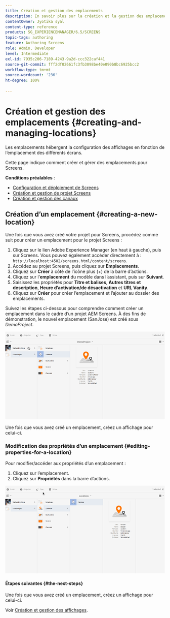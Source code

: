 ```yaml
---
title: Création et gestion des emplacements
description: En savoir plus sur la création et la gestion des emplacements concernant AEM Screens.
contentOwner: Jyotika syal
content-type: reference
products: SG_EXPERIENCEMANAGER/6.5/SCREENS
topic-tags: authoring
feature: Authoring Screens
role: Admin, Developer
level: Intermediate
exl-id: 7935c206-7189-4243-9a2d-ccc322caf441
source-git-commit: fff2df02661fc3fb3098be40e090b8bc6925bcc2
workflow-type: tm+mt
source-wordcount: '236'
ht-degree: 100%

---
```


# Création et gestion des emplacements {#creating-and-managing-locations}

Les emplacements hébergent la configuration des affichages en fonction de l’emplacement des différents écrans.

Cette page indique comment créer et gérer des emplacements pour Screens.

**Conditions préalables** :

* [Configuration et déploiement de Screens](configuring-screens-introduction.md)
* [Création et gestion de projet Screens](creating-a-screens-project.md)
* [Création et gestion des canaux](managing-channels.md)

## Création d’un emplacement {#creating-a-new-location}

Une fois que vous avez créé votre projet pour Screens, procédez comme suit pour créer un emplacement pour le projet Screens :

1. Cliquez sur le lien Adobe Experience Manager (en haut à gauche), puis sur Screens. Vous pouvez également accéder directement à : `http://localhost:4502/screens.html/content/screens`.
1. Accédez au projet Screens, puis cliquez sur **Emplacements**.
1. Cliquez sur **Créer** à côté de l’icône plus (+) de la barre d’actions.
1. Cliquez sur l’**emplacement** du modèle dans l’assistant, puis sur **Suivant**.
1. Saisissez les propriétés pour **Titre et balises**, **Autres titres et description**, **Heure d’activation/de désactivation** et **URL Vanity**.
1. Cliquez sur **Créer** pour créer l’emplacement et l’ajouter au dossier des emplacements.

Suivez les étapes ci-dessous pour comprendre comment créer un emplacement dans le cadre d’un projet AEM Screens. À des fins de démonstration, le nouvel emplacement (SanJose) est créé sous *DemoProject*.

![player2](assets/player2.gif)

Une fois que vous avez créé un emplacement, créez un affichage pour celui-ci.

### Modification des propriétés d’un emplacement {#editing-properties-for-a-location}

Pour modifier/accéder aux propriétés d’un emplacement :

1. Cliquez sur l’emplacement.
1. Cliquez sur **Propriétés** dans la barre d’actions.

![player3](assets/player3.gif)

#### Étapes suivantes {#the-next-steps}

Une fois que vous avez créé un emplacement, créez un affichage pour celui-ci.

Voir [Création et gestion des affichages](managing-displays.md).
